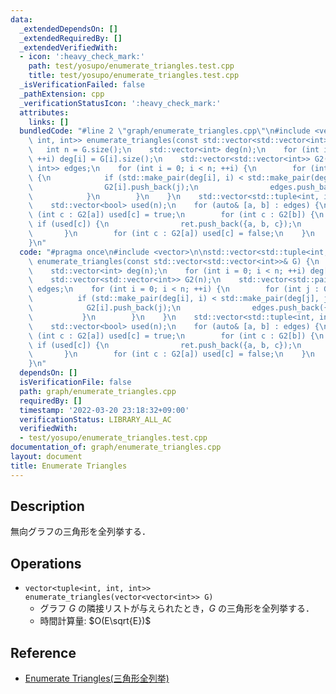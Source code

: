 ```yaml
---
data:
  _extendedDependsOn: []
  _extendedRequiredBy: []
  _extendedVerifiedWith:
  - icon: ':heavy_check_mark:'
    path: test/yosupo/enumerate_triangles.test.cpp
    title: test/yosupo/enumerate_triangles.test.cpp
  _isVerificationFailed: false
  _pathExtension: cpp
  _verificationStatusIcon: ':heavy_check_mark:'
  attributes:
    links: []
  bundledCode: "#line 2 \"graph/enumerate_triangles.cpp\"\n#include <vector>\n\nstd::vector<std::tuple<int,\
    \ int, int>> enumerate_triangles(const std::vector<std::vector<int>>& G) {\n \
    \   int n = G.size();\n    std::vector<int> deg(n);\n    for (int i = 0; i < n;\
    \ ++i) deg[i] = G[i].size();\n    std::vector<std::vector<int>> G2(n);\n    std::vector<std::pair<int,\
    \ int>> edges;\n    for (int i = 0; i < n; ++i) {\n        for (int j : G[i])\
    \ {\n            if (std::make_pair(deg[i], i) < std::make_pair(deg[j], j)) {\n\
    \                G2[i].push_back(j);\n                edges.push_back({i, j});\n\
    \            }\n        }\n    }\n    std::vector<std::tuple<int, int, int>> ret;\n\
    \    std::vector<bool> used(n);\n    for (auto& [a, b] : edges) {\n        for\
    \ (int c : G2[a]) used[c] = true;\n        for (int c : G2[b]) {\n           \
    \ if (used[c]) {\n                ret.push_back({a, b, c});\n            }\n \
    \       }\n        for (int c : G2[a]) used[c] = false;\n    }\n    return ret;\n\
    }\n"
  code: "#pragma once\n#include <vector>\n\nstd::vector<std::tuple<int, int, int>>\
    \ enumerate_triangles(const std::vector<std::vector<int>>& G) {\n    int n = G.size();\n\
    \    std::vector<int> deg(n);\n    for (int i = 0; i < n; ++i) deg[i] = G[i].size();\n\
    \    std::vector<std::vector<int>> G2(n);\n    std::vector<std::pair<int, int>>\
    \ edges;\n    for (int i = 0; i < n; ++i) {\n        for (int j : G[i]) {\n  \
    \          if (std::make_pair(deg[i], i) < std::make_pair(deg[j], j)) {\n    \
    \            G2[i].push_back(j);\n                edges.push_back({i, j});\n \
    \           }\n        }\n    }\n    std::vector<std::tuple<int, int, int>> ret;\n\
    \    std::vector<bool> used(n);\n    for (auto& [a, b] : edges) {\n        for\
    \ (int c : G2[a]) used[c] = true;\n        for (int c : G2[b]) {\n           \
    \ if (used[c]) {\n                ret.push_back({a, b, c});\n            }\n \
    \       }\n        for (int c : G2[a]) used[c] = false;\n    }\n    return ret;\n\
    }\n"
  dependsOn: []
  isVerificationFile: false
  path: graph/enumerate_triangles.cpp
  requiredBy: []
  timestamp: '2022-03-20 23:18:32+09:00'
  verificationStatus: LIBRARY_ALL_AC
  verifiedWith:
  - test/yosupo/enumerate_triangles.test.cpp
documentation_of: graph/enumerate_triangles.cpp
layout: document
title: Enumerate Triangles
---
```


## Description

無向グラフの三角形を全列挙する．

## Operations

- `vector<tuple<int, int, int>> enumerate_triangles(vector<vector<int>> G)`
    - グラフ $G$ の隣接リストが与えられたとき，$G$ の三角形を全列挙する．
    - 時間計算量: $O(E\sqrt{E})$

## Reference

- [Enumerate Triangles(三角形全列挙)](https://ei1333.github.io/library/graph/others/enumerate-triangles.hpp.html)